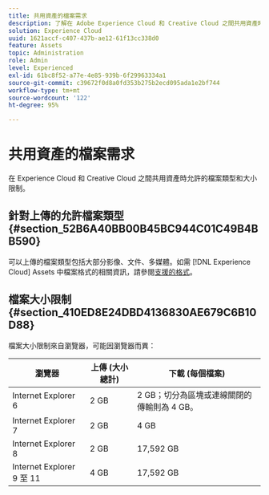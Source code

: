 ```yaml
---
title: 共用資產的檔案需求
description: 了解在 Adobe Experience Cloud 和 Creative Cloud 之間共用資產時允許的檔案類型和大小限制。
solution: Experience Cloud
uuid: 1621accf-c407-437b-ae12-61f13cc338d0
feature: Assets
topic: Administration
role: Admin
level: Experienced
exl-id: 61bc8f52-a77e-4e85-939b-6f29963334a1
source-git-commit: c39672f0d8a0fd353b275b2ecd095ada1e2bf744
workflow-type: tm+mt
source-wordcount: '122'
ht-degree: 95%

---
```


# 共用資產的檔案需求

在 Experience Cloud 和 Creative Cloud 之間共用資產時允許的檔案類型和大小限制。

## 針對上傳的允許檔案類型 {#section_52B6A40BB00B45BC944C01C49B4BB590}

可以上傳的檔案類型包括大部分影像、文件、多媒體。如需 [!DNL Experience Cloud] Assets 中檔案格式的相關資訊，請參閱[支援的格式](https://helpx.adobe.com/tw/experience-manager/brand-portal/using/brand-portal-supported-formats.html)。

## 檔案大小限制 {#section_410ED8E24DBD4136830AE679C6B10D88}

檔案大小限制來自瀏覽器，可能因瀏覽器而異：

| 瀏覽器 | 上傳 (大小總計) | 下載 (每個檔案) |
|--- |--- |--- |
| Internet Explorer 6 | 2 GB   | 2 GB；切分為區塊或連線關閉的傳輸則為 4 GB。 |
| Internet Explorer 7 | 2 GB   | 4 GB   |
| Internet Explorer 8 | 2 GB   | 17,592 GB   |
| Internet Explorer 9 至 11 | 4 GB   | 17,592 GB   |
